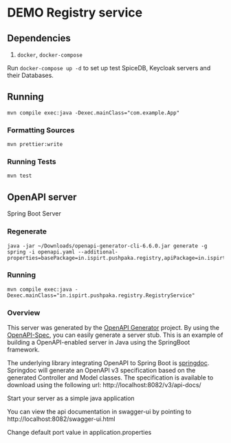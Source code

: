 DEMO Registry service
=====================

## Dependencies

1. `docker`, `docker-compose`

Run `docker-compose up -d` to set up test SpiceDB, Keycloak servers and their Databases.

## Running

```
mvn compile exec:java -Dexec.mainClass="com.example.App"
```

### Formatting Sources
```
mvn prettier:write
```

### Running Tests
```
mvn test
```

## OpenAPI server

Spring Boot Server

### Regenerate 

```
java -jar ~/Downloads/openapi-generator-cli-6.6.0.jar generate -g spring -i openapi.yaml --additional-properties=basePackage=in.ispirt.pushpaka.registry,apiPackage=in.ispirt.pushpaka.registry.api,modelPackage=in.ispirt.pushpaka.registry.models,configPackage=in.ispirt.pushpaka.registry.config
```

### Running

```
mvn compile exec:java -Dexec.mainClass="in.ispirt.pushpaka.registry.RegistryService"
```

### Overview

This server was generated by the [OpenAPI Generator](https://openapi-generator.tech) project.
By using the [OpenAPI-Spec](https://openapis.org), you can easily generate a server stub.
This is an example of building a OpenAPI-enabled server in Java using the SpringBoot framework.


The underlying library integrating OpenAPI to Spring Boot is [springdoc](https://springdoc.org).
Springdoc will generate an OpenAPI v3 specification based on the generated Controller and Model classes.
The specification is available to download using the following url:
http://localhost:8082/v3/api-docs/

Start your server as a simple java application

You can view the api documentation in swagger-ui by pointing to
http://localhost:8082/swagger-ui.html

Change default port value in application.properties